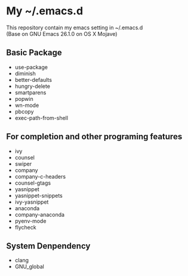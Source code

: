 My ~/.emacs.d
====
This repository contain my emacs setting in ~/.emacs.d
<br>(Base on GNU Emacs 26.1.0 on OS X Mojave)
## Basic Package
- use-package
- diminish
- better-defaults
- hungry-delete
- smartparens
- popwin
- wn-mode
- pbcopy
- exec-path-from-shell
## For completion and other programing features
- ivy
- counsel
- swiper
- company
- company-c-headers
- counsel-gtags
- yasnippet
- yasnippet-snippets
- ivy-yasnippet
- anaconda
- company-anaconda
- pyenv-mode
- flycheck
## System Denpendency
- clang
- GNU_global
